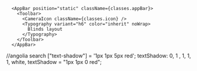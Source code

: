       <AppBar position="static" className={classes.appBar}>
        <Toolbar>
          <CameraIcon className={classes.icon} />
          <Typography variant="h6" color="inherit" noWrap>
            Blinds layout
          </Typography>
        </Toolbar>
      </AppBar>
//angolia search
["text-shadow"] = '1px 1px 5px red';
       textShadow: 0, 1 , 1, 1, 1,  white,
       textShadow = "1px 1px 0 red";